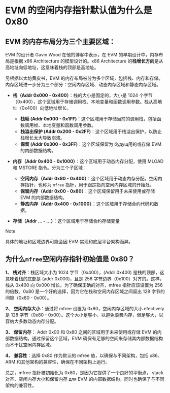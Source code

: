 # EVM 的空闲内存指针默认值为什么是 0x80

## EVM 的内存布局分为三个主要区域：

EVM 的设计者 Gavin Wood 在他的博客中表示，在 EVM 的早期设计中，内存布局是根据 x86 Architecture 的模型设计的。x86 Architecture 的**栈增长方向**是从高地址向低地址，这意味着栈的顶部是高地址。  

另根据以太坊黄皮书，EVM 的内存布局被分为多个区域，包括栈、内存和存储。内存区域进一步分为三个部分：空闲内存区域、动态内存区域和静态内存区域。  

- **栈（Addr 0x000 - 0x400）**：栈的大小是固定的，大小是 1024 个字节（0x400），这个区域用于存储调用栈、本地变量和函数调用参数。栈从高地址（0x400）向低地址增长。
  - **栈帧 (Addr 0x000 - 0x1FF)**：这个区域用于存储当前的调用栈，包括函数调用帧、本地变量和函数调用参数。  
  - **栈溢出保护 (Addr 0x200 - 0x2FF)**：这个区域用于栈溢出保护，以防止栈增长太大导致崩溃。  
  - **保留 (Addr 0x300 - 0x3FF)**：这个区域保留为 будущ用的或存储 EVM 的内部数据结构。
  
- **内存（Addr 0x400 - 0x1000）**：这个区域用于动态内存分配，使用 MLOAD 和 MSTORE 指令。分为三个子区域：  
  -  **空闲内存（Addr 0x80 - 0x400）**：这个区域用于动态内存分配。空闲内存指针，也称为 `mfree` 指针，用于跟踪指向空闲内存区域的开始处。  
  -  **保留内存（Addr 0x00 - 0x80）**：这个区域保留用于未来使用或存储 EVM 的内部数据结构。  
  -  **静态内存（Addr 0x400 - 0x1000）**：这个区域用于存储合约代码和数据。  

- **存储（Addr ... - ...）**：这个区域用于存储合约存储变量  

> [!NOTE]
> 具体的地址和区域边界可能会因 EVM 实现和底层平台架构而异。

## 为什么`mfree`空闲内存指针初始值是 0x80？  

**1、 栈对齐**：栈区域大小为 1024 字节（0x400），(Addr 0x400) 是栈的顶部，这意味着栈的底部是 (addr 0x000)，且是 256 字节边界（0x100）对齐的。这样，栈从 0x400 向 0x000 增长。为了确保正确的对齐，mfree 指针应该设置为 256 的倍数。0x80 是一个好的选择，因为它在栈和空闲内存区域之间留出 128 字节的间隙（0x80 - 0x00）。  

**2、 空闲内存大小**：通过将 mfree 设置为 0x80，空闲内存区域的大小 efectively 是 128 字节（0x80 - 0x00）。这个大小足够小，以避免浪费内存，但足够大，以容纳大多数动态内存分配。  

**3、 保留内存**： Addr 0x00 和 0x80 之间的区域用于未来使用或存储 EVM 的内部数据结构。通过保留这个区域，EVM 确保有足够的空间来存储其内部数据结构而不干扰空闲内存区域。  

**4、 兼容性**：选择 0x80 作为默认的 mfree 值，以确保与不同架构，包括 x86、ARM 和其他架构的兼容性，确保在不同架构上运行。  

总之，mfree 指针被初始化为 0x80，是因为它提供了一个良好的平衡点， stack 对齐、空闲内存大小和保留内存 для EVM 的内部数据结构，同时也确保了与不同架构的兼容性。
 
